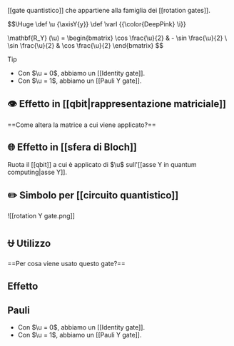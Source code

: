 [[gate quantistico]] che appartiene alla famiglia dei [[rotation gates]].

$$\Huge
\def \u {\axisY{y}}
\def \varI {{\color{DeepPink} \i}}

\mathbf{R_Y} (\u) = \begin{bmatrix}
	\cos \frac{\u}{2} & - \sin \frac{\u}{2} \\
	\sin \frac{\u}{2} & \cos \frac{\u}{2}
\end{bmatrix}
$$

> [!Tip]
> - Con $\u = 0$, abbiamo un [[Identity gate]].
> - Con $\u = 1$, abbiamo un [[Pauli Y gate]].

## 👁️ Effetto in [[qbit|rappresentazione matriciale]]

==Come altera la matrice a cui viene applicato?==

## 🌐 Effetto in [[sfera di Bloch]]

Ruota il [[qbit]] a cui è applicato di $\u$ sull'[[asse Y in quantum computing|asse Y]].

## ✏️ Simbolo per [[circuito quantistico]]

![[rotation Y gate.png]]

## ⛎ Utilizzo

==Per cosa viene usato questo gate?==


## Effetto



## Pauli

- Con $\u = 0$, abbiamo un [[Identity gate]].
- Con $\u = 1$, abbiamo un [[Pauli Y gate]].
